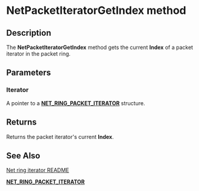 # NetPacketIteratorGetIndex method


## Description



The **NetPacketIteratorGetIndex** method gets the current **Index** of a packet iterator in the packet ring.

## Parameters

### Iterator

A pointer to a [**NET_RING_PACKET_ITERATOR**](net_ring_packet_iterator.md) structure.

## Returns

Returns the packet iterator's current **Index**.

## See Also

[Net ring iterator README](readme.md)

[**NET_RING_PACKET_ITERATOR**](net_ring_packet_iterator.md)
